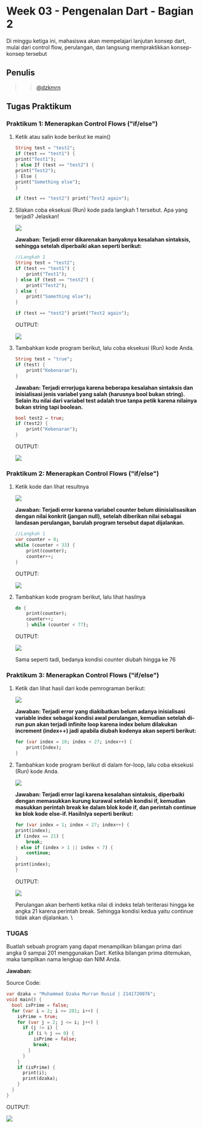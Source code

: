 # Week 03 - Pengenalan Dart - Bagian 2

Di minggu ketiga ini, mahasiswa akan mempelajari lanjutan konsep dart, mulai dari control flow, perulangan, dan langsung mempraktikkan konsep-konsep tersebut

## Penulis

>> [@dzkmrn](https://www.github.com/dzkmrn)

## Tugas Praktikum

### Praktikum 1: Menerapkan Control Flows ("if/else")

1. Ketik atau salin kode berikut ke main()
    ```dart
    String test = "test2";
    if (test == "test1") {
    print("Test1");
    } else If (test == "test2") {
    print("Test2");
    } Else {
    print("Something else");
    }

    if (test == "test2") print("Test2 again");
    ```

2. Silakan coba eksekusi (Run) kode pada langkah 1 tersebut. Apa yang terjadi? Jelaskan!

    <img src = docs/ss01.png>

    **Jawaban: Terjadi error dikarenakan banyaknya kesalahan sintaksis, sehingga setelah diperbaiki akan seperti berikut:**

    ```dart
    //Langkah 1
    String test = "test2";
    if (test == "test1") {
        print("Test1");
    } else if (test == "test2") {
        print("Test2");
    } else {
        print("Something else");
    }

    if (test == "test2") print("Test2 again");
    ``` 

    OUTPUT: 

    <img src = docs/output1.png>

3. Tambahkan kode program berikut, lalu coba eksekusi (Run) kode Anda.
    ```dart
    String test = "true";
    if (test) {
        print("Kebenaran");
    }
    ```

    **Jawaban: Terjadi errorjuga karena beberapa kesalahan sintaksis dan inisialisasi jenis variabel yang salah (harusnya bool bukan string). Selain itu nilai dari variabel test adalah true tanpa petik karena nilainya bukan string tapi boolean.**
    ```dart
    bool test2 = true;
    if (test2) {
        print("Kebenaran");
    }
    ```
    OUTPUT: 
    
    <img src = docs/output2.png>

### Praktikum 2: Menerapkan Control Flows ("if/else")

1. Ketik kode dan lihat resultnya

    <img src = "docs/ss03.png">

    **Jawaban: Terjadi error karena variabel counter belum diinisialisasikan dengan nilai konkrit (jangan null), setelah diberikan nilai sebagai landasan perulangan, barulah program tersebut dapat dijalankan.**
    ```dart
    //Langkah 1
    var counter = 0;
    while (counter < 33) {
        print(counter);
        counter++;
    }
    ```
    OUTPUT: 

    <img src = "docs/output3.png">

2. Tambahkan kode program berikut, lalu lihat hasilnya

    ```dart
    do {
        print(counter);
        counter++;
        } while (counter < 77);
    ```

    OUTPUT: 

    <img src = "docs/output4.png">

    Sama seperti tadi, bedanya kondisi counter diubah hingga ke 76


### Praktikum 3: Menerapkan Control Flows ("if/else")

1. Ketik dan lihat hasil dari kode pemrograman berikut: 

    <img src = "docs/ss04.png">

    **Jawaban: Terjadi error yang diakibatkan belum adanya inisialisasi variable index sebagai kondisi awal perulangan, kemudian setelah di-run pun akan terjadi infinite loop karena index belum dilakukan increment (index++) jadi apabila diubah kodenya akan seperti berikut:**

    ```dart
    for (var index = 10; index < 27; index++) {
        print(Index);
    }
    ```
2. Tambahkan kode program berikut di dalam for-loop, lalu coba eksekusi (Run) kode Anda.

    <img src = "docs/ss05.png">

    **Jawaban: Terjadi error lagi karena kesalahan sintaksis, diperbaiki dengan memasukkan kurung kurawal setelah kondisi if, kemudian masukkan perintah break ke dalam blok kode if, dan perintah continue ke blok kode else-if. Hasilnlya seperti berikut:**

    ```dart
    for (var index = 1; index < 27; index++) {
    print(index);
    if (index == 21) {
        break;
    } else if (index > 1 || index < 7) {
        continue;
    }
    print(index);
    }
    ```

    OUTPUT: 

    <img src = "docs/output5.png">

    Perulangan akan berhenti ketika nilai di indeks telah teriterasi hingga ke angka 21 karena perintah break. Sehingga kondisi kedua yaitu continue tidak akan dijalankan. \


### TUGAS

Buatlah sebuah program yang dapat menampilkan bilangan prima dari angka 0 sampai 201 menggunakan Dart. Ketika bilangan prima ditemukan, maka tampilkan nama lengkap dan NIM Anda.

**Jawaban:**

Source Code: 

```dart
var dzaka = "Muhammad Dzaka Murran Rusid | 2141720076";
void main() {
  bool isPrime = false;
  for (var i = 2; i <= 201; i++) {
    isPrime = true;
    for (var j = 2; j <= i; j++) {
      if (j != i) {
        if (i % j == 0) {
          isPrime = false;
          break;
        }
      }
    }
    if (isPrime) {
      print(i);
      print(dzaka);
    }
  }
}
```
OUTPUT: 

<img src = "docs/output7.png">
















